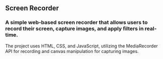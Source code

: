 ## Screen Recorder
### A simple web-based screen recorder that allows users to record their screen, capture images, and apply filters in real-time. 
The project uses HTML, CSS, and JavaScript, utilizing the MediaRecorder API for recording and canvas manipulation for capturing images.
